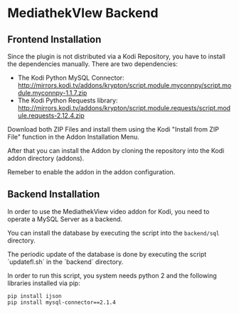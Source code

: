 MediathekVIew Backend
=====================

Frontend Installation
---------------------

Since the plugin is not distributed via a Kodi Repository, you have to
install the dependencies manually. There are two dependencies:

* The Kodi Python MySQL Connector: http://mirrors.kodi.tv/addons/krypton/script.module.myconnpy/script.module.myconnpy-1.1.7.zip
* The Kodi Python Requests library: http://mirrors.kodi.tv/addons/krypton/script.module.requests/script.module.requests-2.12.4.zip

Download both ZIP Files and install them using the Kodi "Install from ZIP File"
function in the Addon Installation Menu.

After that you can install the Addon by cloning the repository into the Kodi
addon directory (addons).

Remeber to enable the addon in the addon configuration.

Backend Installation
--------------------

In order to use the MediathekView video addon for Kodi, you need to operate a
MySQL Server as a backend.

You can install the database by executing the script into the `backend/sql`
directory.

The periodic update of the database is done by executing the script ´updatefl.sh´
in the ´backend´ directory.

In order to run this script, you system needs python 2 and the following libraries
installed via pip:

````
pip install ijson
pip install mysql-connector==2.1.4

````

